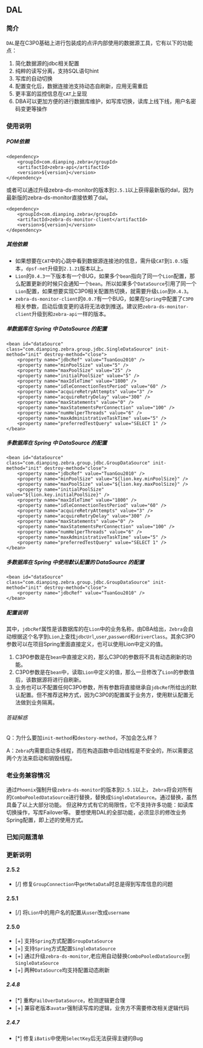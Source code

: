 ## DAL

### 简介
`DAL`是在C3P0基础上进行包装成的点评内部使用的数据源工具，它有以下的功能点：
1. 简化数据源的jdbc相关配置
2. 纯粹的读写分离，支持SQL语句hint
3. 写库的自动切换
4. 配置变化后，数据连接池支持动态自刷新，应用无需重启
5. 更丰富的监控信息在`CAT`上呈现
6. DBA可以更加方便的进行数据库维护，如写库切换，读库上线下线，用户名密码变更等操作

### 使用说明
##### POM依赖
	<dependency>
    	<groupId>com.dianping.zebra</groupId>
	    <artifactId>zebra-api</artifactId>
    	<version>${version}</version>
	</dependency>

或者可以通过升级zebra-ds-monitor的版本到`2.5.1`以上获得最新版的dal，因为最新版的zebra-ds-monitor直接依赖了dal。

	<dependency>
        <groupId>com.dianping.zebra</groupId>
        <artifactId>zebra-ds-monitor-client</artifactId>
        <version>${version}</version>
    </dependency>
##### 其他依赖
* 如果想要在`CAT`中的心跳中看到数据源连接池的信息，需升级`CAT`到`1.0.5`版本，`dpsf-net`升级到`2.1.21`版本以上。
* `Lion`的`0.4.3`一下版本有一个BUG，如果多个`bean`指向了同一个`Lion`配置，那么配置更新的时候只会通知一个`bean`。所以如果多个`DataSource`引用了同一个`Lion`配置，如果想要实现C3P0相关配置热切换，就需要升级`Lion`到`0.4.3`。
* `zebra-ds-monitor-client`的`0.0.7`有一个BUG，如果在`Spring`中配置了`C3P0`相关参数，启动后值变更的话将无法收到推送。建议把`zebra-ds-monitor-client`升级到和`zebra-api`一样的版本。

##### 单数据库在 Spring 中 DataSource 的配置
	<bean id="dataSource" class="com.dianping.zebra.group.jdbc.SingleDataSource" init-method="init" destroy-method="close">
		<property name="jdbcRef" value="TuanGou2010" />
		<property name="minPoolSize" value="5" />
		<property name="maxPoolSize" value="25" />
        <property name="initialPoolSize" value="5" />
    	<property name="maxIdleTime" value="1800" />
		<property name="idleConnectionTestPeriod" value="60" />
		<property name="acquireRetryAttempts" value="3" />
		<property name="acquireRetryDelay" value="300" />
		<property name="maxStatements" value="0" />
		<property name="maxStatementsPerConnection" value="100" />
		<property name="numHelperThreads" value="6" />
		<property name="maxAdministrativeTaskTime" value="5" />
		<property name="preferredTestQuery" value="SELECT 1" />
	</bean>

##### 多数据库在 Spring 中 DataSource 的配置
	<bean id="dataSource" class="com.dianping.zebra.group.jdbc.GroupDataSource" init-method="init" destroy-method="close">
		<property name="jdbcRef" value="TuanGou2010" />
		<property name="minPoolSize" value="${lion.key.minPoolSize}" />
		<property name="maxPoolSize" value="${lion.key.maxPoolSize}" />
        <property name="initialPoolSize" value="${lion.key.initialPoolSize}" />
    	<property name="maxIdleTime" value="1800" />
		<property name="idleConnectionTestPeriod" value="60" />
		<property name="acquireRetryAttempts" value="3" />
		<property name="acquireRetryDelay" value="300" />
		<property name="maxStatements" value="0" />
		<property name="maxStatementsPerConnection" value="100" />
		<property name="numHelperThreads" value="6" />
		<property name="maxAdministrativeTaskTime" value="5" />
		<property name="preferredTestQuery" value="SELECT 1" />   
	</bean>

##### 多数据库在 Spring 中使用默认配置的 DataSource 的配置
    <bean id="dataSource" class="com.dianping.zebra.group.jdbc.GroupDataSource" init-method="init" destroy-method="close">
		<property name="jdbcRef" value="TuanGou2010" /> 
    </bean>

##### 配置说明
其中，`jdbcRef`属性是该数据库的在`Lion`中的业务名称，由DBA给出，`Zebra`会自动根据这个名字到`Lion`上查找`jdbcUrl`,`user`,`password`和`driverClass`。其余C3P0参数可以在项目Spring里面直接定义，也可以使用Lion中定义的值。
1. C3P0参数是在`bean`中直接定义的，那么C3P0的参数将不具有动态刷新的功能。
2. C3P0参数是在`bean`中，读取`Lion`中定义的值，那么一旦修改了`Lion`的参数值后，该数据源将进行自刷新。
3. 业务也可以不配置任何C3P0参数，所有参数将直接继承自`jdbcRef`所给出的默认配置。但不推荐这种方式，因为C3P0的配置属于业务方，使用默认配置无法做到业务隔离。

###### 答疑解惑
Q：为什么要加`init-method`和`destory-method`，不加会怎么样？

A：`Zebra`内需要启动多线程，而在构造函数中启动线程是不安全的，所以需要这两个方法来启动和销毁线程。

### 老业务兼容情况
通过`Phoenix`强制升级`zebra-ds-monitor`的版本到`2.5.1`以上，
`Zebra`将会对所有的`ComboPooledDataSource`进行替换，替换成`SingleDataSource`。通过替换，虽然具备了以上大部分功能。
但这种方式有它的局限性，它不支持许多功能：如读库切换操作，写库Failover等。
要想使用DAL的全部功能，必须显示的修改业务Spring配置，即上述的使用方式。

### 已知问题清单


### 更新说明
#### 2.5.2
* [/] 修复`GroupConnection`中`getMetaData`时总是得到写库信息的问题

#### 2.5.1
* [/] 将`Lion`中的用户名的配置从`user`改成`username`

#### 2.5.0
* [+] 支持`Spring`方式配置`GroupDataSource`
* [+] 支持`Spring`方式配置`SingleDataSource`
* [+] 通过升级`zebra-ds-monitor`,老应用自动替换`ComboPooledDataSource`到`SingleDataSource`
* [+] 两种`DataSource`均支持配置动态刷新

##### 2.4.8
* [*] 重构`FailOverDataSource`，检测逻辑更合理
* [+] 兼容老版本`avatar`强制读写库的逻辑，业务方不需要修改相关逻辑代码

##### 2.4.7
* [*] 修复`iBatis`中使用`SelectKey`后无法获得主键的Bug
